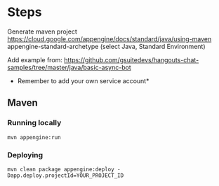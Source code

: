 Steps
============================

Generate maven project https://cloud.google.com/appengine/docs/standard/java/using-maven appengine-standard-archetype (select Java, Standard Environment)

Add example from: https://github.com/gsuitedevs/hangouts-chat-samples/tree/master/java/basic-async-bot

* Remember to add your own service account*

## Maven
### Running locally

    mvn appengine:run

### Deploying

    mvn clean package appengine:deploy -Dapp.deploy.projectId=YOUR_PROJECT_ID
